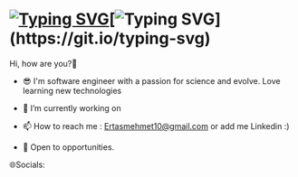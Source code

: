   # [![Typing SVG](https://readme-typing-svg.demolab.com?font=Fira+Code&pause=1000&width=435&lines=I'm+Mehmet+Ertas+%F0%9F%91%A8%E2%80%8D%F0%9F%92%BB+)](https://git.io/typing-svg)[![Typing SVG](https://readme-typing-svg.demolab.com?font=Fira+Code&pause=1000&width=435&lines=_____________________________________________)](https://git.io/typing-svg)
   
Hi, how are you?👋

* 😎 I'm software engineer with a passion for science and evolve. Love learning new technologies 

* 🌱 I’m currently working on

* 📫 How to reach me : Ertasmehmet10@gmail.com or add me Linkedin :)

* 👯 Open to opportunities.

🌐Socials:





